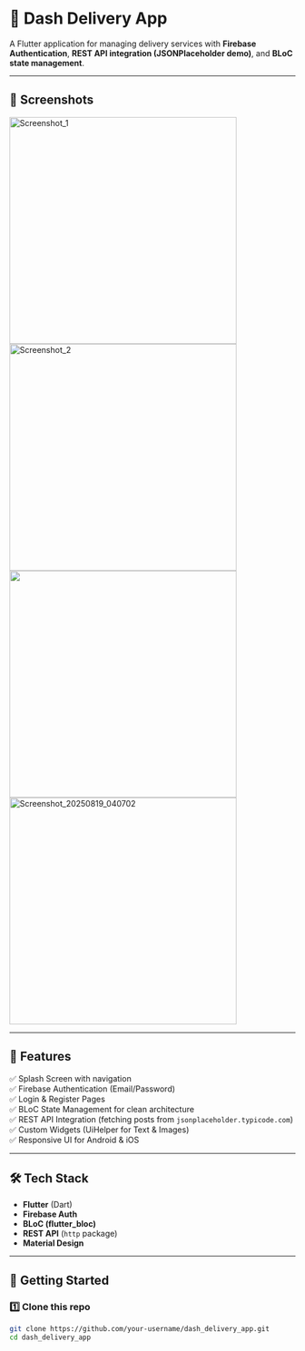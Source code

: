 # 🚀 Dash Delivery App

A Flutter application for managing delivery services with **Firebase Authentication**, **REST API integration (JSONPlaceholder demo)**, and **BLoC state management**.

---

## 📸 Screenshots

<img width="400"  alt="Screenshot_1" src="https://github.com/user-attachments/assets/1b997fcc-9e34-4070-901b-bc1f06b004c3" />

<img width="400" alt="Screenshot_2" src="https://github.com/user-attachments/assets/c6f173f6-ccbb-4546-aa44-7c87ce1eab9c" />

<img width="400" src="https://github.com/user-attachments/assets/3c1b8eb6-005e-4b41-b0d9-7ac47758ada6" />

<img width="400"  alt="Screenshot_20250819_040702" src="https://github.com/user-attachments/assets/5d2b12d9-d07a-4ef5-8a22-64041abad560" />

---
## 📱 Features

✅ Splash Screen with navigation  
✅ Firebase Authentication (Email/Password)  
✅ Login & Register Pages  
✅ BLoC State Management for clean architecture  
✅ REST API Integration (fetching posts from `jsonplaceholder.typicode.com`)  
✅ Custom Widgets (UiHelper for Text & Images)  
✅ Responsive UI for Android & iOS  

---

## 🛠️ Tech Stack

- **Flutter** (Dart)  
- **Firebase Auth**  
- **BLoC (flutter_bloc)**  
- **REST API** (`http` package)  
- **Material Design**  

---

## 🚀 Getting Started

### 1️⃣ Clone this repo
```bash
git clone https://github.com/your-username/dash_delivery_app.git
cd dash_delivery_app




